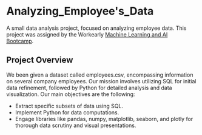 # Analyzing_Employee's_Data

A small data analysis project, focused on analyzing employee data. This project was assigned by the Workearly [Machine Learning and AI Bootcamp](https://academy.workearly.services/course/machine-learning-and-ai-bootcamp). 

## Project Overview

We been given a dataset called employees.csv, encompassing information on several company employees. Our mission involves utilizing SQL for initial data refinement, followed by Python for detailed analysis and data visualization. Our main objectives are the following: 

- Extract specific subsets of data using SQL.
- Implement Python for data computations.
- Engage libraries like pandas, numpy, matplotlib, seaborn, and plotly for thorough data scrutiny and visual presentations.
